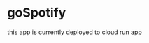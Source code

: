 # goSpotify

this app is currently deployed to cloud run 
[app](https://gospotify-sjskww6rpa-el.a.run.app/)
